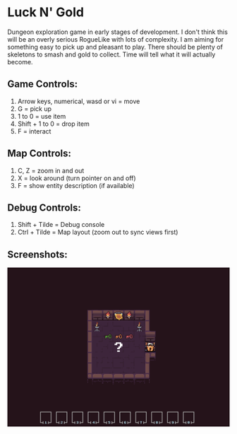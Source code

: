 # Luck N' Gold
Dungeon exploration game in early stages of development. I don't think this will be an overly serious RogueLike with lots of complexity. I am aiming for something easy to pick up and pleasant to play. There should be plenty of skeletons to smash and gold to collect. Time will tell what it will actually become.

## Game Controls:
1. Arrow keys, numerical, wasd or vi = move
2. G = pick up
3. 1 to 0 = use item
4. Shift + 1 to 0 = drop item
5. F = interact

## Map Controls:
1. C, Z = zoom in and out
2. X = look around (turn pointer on and off)
3. F = show entity description (if available)

## Debug Controls:
1. Shift + Tilde = Debug console
1. Ctrl + Tilde = Map layout (zoom out to sync views first)

## Screenshots:

<p align="center" style="margin-bottom: 0px !important;">
  <img width="800" src="/Screenshots/Gameplay.png" alt="Gameplay" align="center">
</p>
